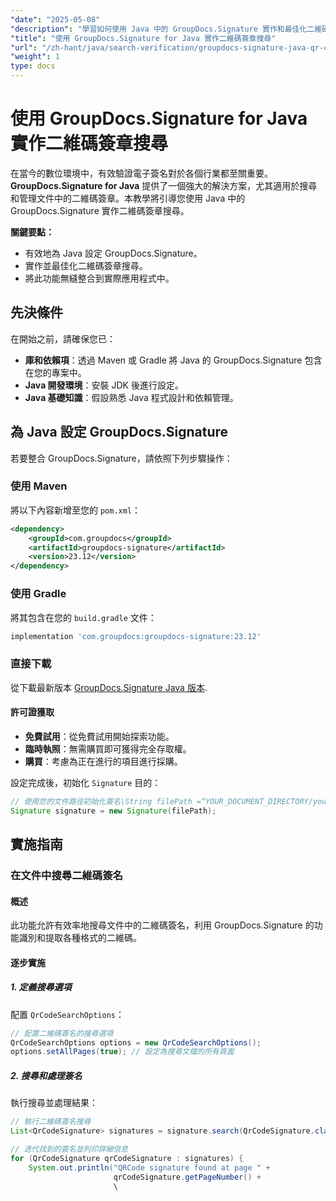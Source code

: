 ```yaml
---
"date": "2025-05-08"
"description": "學習如何使用 Java 中的 GroupDocs.Signature 實作和最佳化二維碼簽章搜尋。高效率增強文件驗證系統。"
"title": "使用 GroupDocs.Signature for Java 實作二維碼簽章搜尋"
"url": "/zh-hant/java/search-verification/groupdocs-signature-java-qr-code-search-guide/"
"weight": 1
type: docs
---
```

# 使用 GroupDocs.Signature for Java 實作二維碼簽章搜尋

在當今的數位環境中，有效驗證電子簽名對於各個行業都至關重要。 **GroupDocs.Signature for Java** 提供了一個強大的解決方案，尤其適用於搜尋和管理文件中的二維碼簽章。本教學將引導您使用 Java 中的 GroupDocs.Signature 實作二維碼簽章搜尋。

**關鍵要點：**
- 有效地為 Java 設定 GroupDocs.Signature。
- 實作並最佳化二維碼簽章搜尋。
- 將此功能無縫整合到實際應用程式中。

## 先決條件

在開始之前，請確保您已：

- **庫和依賴項**：透過 Maven 或 Gradle 將 Java 的 GroupDocs.Signature 包含在您的專案中。
- **Java 開發環境**：安裝 JDK 後進行設定。
- **Java 基礎知識**：假設熟悉 Java 程式設計和依賴管理。

## 為 Java 設定 GroupDocs.Signature

若要整合 GroupDocs.Signature，請依照下列步驟操作：

### 使用 Maven
將以下內容新增至您的 `pom.xml`：
```xml
<dependency>
    <groupId>com.groupdocs</groupId>
    <artifactId>groupdocs-signature</artifactId>
    <version>23.12</version>
</dependency>
```
### 使用 Gradle
將其包含在您的 `build.gradle` 文件：
```gradle
implementation 'com.groupdocs:groupdocs-signature:23.12'
```
### 直接下載
從下載最新版本 [GroupDocs.Signature Java 版本](https://releases。groupdocs.com/signature/java/).

#### 許可證獲取
- **免費試用**：從免費試用開始探索功能。
- **臨時執照**：無需購買即可獲得完全存取權。
- **購買**：考慮為正在進行的項目進行採購。

設定完成後，初始化 `Signature` 目的：
```java
// 使用您的文件路徑初始化簽名\String filePath =“YOUR_DOCUMENT_DIRECTORY/your_sample_pdf_signed.pdf”;
Signature signature = new Signature(filePath);
```

## 實施指南

### 在文件中搜尋二維碼簽名

#### 概述
此功能允許有效率地搜尋文件中的二維碼簽名，利用 GroupDocs.Signature 的功能識別和提取各種格式的二維碼。

#### 逐步實施

##### **1. 定義搜尋選項**
配置 `QrCodeSearchOptions`：
```java
// 配置二維碼簽名的搜尋選項
QrCodeSearchOptions options = new QrCodeSearchOptions();
options.setAllPages(true); // 設定為搜尋文檔的所有頁面
```

##### **2. 搜尋和處理簽名**
執行搜尋並處理結果：
```java
// 執行二維碼簽名搜尋
List<QrCodeSignature> signatures = signature.search(QrCodeSignature.class, options);

// 迭代找到的簽名並列印詳細信息
for (QrCodeSignature qrCodeSignature : signatures) {
    System.out.println("QRCode signature found at page " +
                       qrCodeSignature.getPageNumber() +
                       \